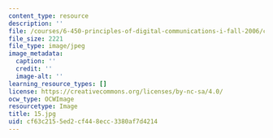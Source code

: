 ```yaml
---
content_type: resource
description: ''
file: /courses/6-450-principles-of-digital-communications-i-fall-2006/cf63c2155ed2cf448ecc3380af7d4214_15.jpg
file_size: 2221
file_type: image/jpeg
image_metadata:
  caption: ''
  credit: ''
  image-alt: ''
learning_resource_types: []
license: https://creativecommons.org/licenses/by-nc-sa/4.0/
ocw_type: OCWImage
resourcetype: Image
title: 15.jpg
uid: cf63c215-5ed2-cf44-8ecc-3380af7d4214
---
```

